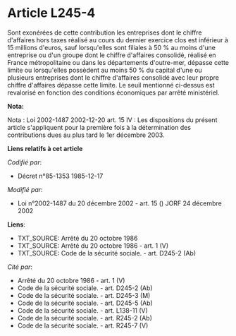# Article L245-4

Sont exonérées de cette contribution les entreprises dont le chiffre d'affaires hors taxes réalisé au cours du dernier
exercice clos est inférieur à 15 millions d'euros, sauf lorsqu'elles sont filiales à 50 % au moins d'une entreprise ou d'un
groupe dont le chiffre d'affaires consolidé, réalisé en France métropolitaine ou dans les départements d'outre-mer, dépasse
cette limite ou lorsqu'elles possèdent au moins 50 % du capital d'une ou plusieurs entreprises dont le chiffre d'affaires
consolidé avec leur propre chiffre d'affaires dépasse cette limite. Le seuil mentionné ci-dessus est revalorisé en fonction
des conditions économiques par arrêté ministériel.

**Nota:**

Nota : Loi 2002-1487 2002-12-20 art. 15 IV : Les dispositions du présent article s'appliquent pour la première fois à la
détermination des contributions dues au plus tard le 1er décembre 2003.

**Liens relatifs à cet article**

_Codifié par_:

  - Décret n°85-1353 1985-12-17

_Modifié par_:

  - Loi n°2002-1487 du 20 décembre 2002 - art. 15 () JORF 24 décembre 2002

**Liens**:

  - TXT_SOURCE: Arrêté du 20 octobre 1986
  - TXT_SOURCE: Arrêté du 20 octobre 1986 - art. 1 (V)
  - TXT_SOURCE: Code de la sécurité sociale. - art. D245-2 (Ab)

_Cité par_:

  - Arrêté du 20 octobre 1986 - art. 1 (V)
  - Code de la sécurité sociale. - art. D245-2 (Ab)
  - Code de la sécurité sociale. - art. D245-3 (M)
  - Code de la sécurité sociale. - art. D245-5 (Ab)
  - Code de la sécurité sociale. - art. L138-11 (V)
  - Code de la sécurité sociale. - art. R245-2 (Ab)
  - Code de la sécurité sociale. - art. R245-7 (V)
